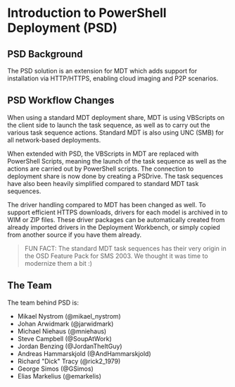 # Introduction to PowerShell Deployment (PSD)

## PSD Background
The PSD solution is an extension for MDT which adds support for installation via HTTP/HTTPS, enabling cloud imaging and P2P scenarios. 

## PSD Workflow Changes
When using a standard MDT deployment share, MDT is using VBScripts on the client side to launch the task sequence, as well as to carry out the various task sequence actions. Standard MDT is also using UNC (SMB) for all network-based deployments. 

When extended with PSD, the VBScripts in MDT are replaced with PowerShell Scripts, meaning the launch of the task sequence as well as the actions are carried out by PowerShell scripts. The connection to deployment share is now done by creating a PSDrive. The task sequences have also been heavily simplified compared to standard MDT task sequences. 

The driver handling compared to MDT has been changed as well. To support efficient HTTPS downloads, drivers for each model is archived in to WIM or ZIP files. These driver packages can be automatically created from already imported drivers in the Deployment Workbench, or simply copied from another source if you have them already. 

> FUN FACT: The standard MDT task sequences has their very origin in the OSD Feature Pack for SMS 2003. We thought it was time to modernize them a bit :)

## The Team

The team behind PSD is:

* Mikael Nystrom (@mikael_nystrom)
* Johan Arwidmark (@jarwidmark)
* Michael Niehaus (@mniehaus)
* Steve Campbell (@SoupAtWork)
* Jordan Benzing (@JordanTheItGuy)
* Andreas Hammarskjold (@AndHammarskjold)
* Richard "Dick" Tracy (@rick2_1979)
* George Simos (@GSimos)
* Elias Markelius (@emarkelis)


